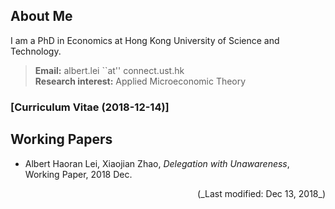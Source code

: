 ## About Me

I am a PhD in Economics at Hong Kong University of Science and Technology.
> **Email:** albert.lei ``at'' connect.ust.hk <br> **Research interest:** Applied Microeconomic Theory

### [Curriculum Vitae (2018-12-14)]


## Working Papers
- Albert Haoran Lei, Xiaojian Zhao, _Delegation with Unawareness_, Working Paper, 2018 Dec.


<p align="right">(_Last modified: Dec 13, 2018_)</p>
